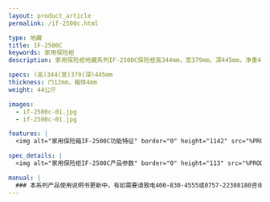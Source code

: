 ```yaml
---
layout: product_article
permalink: /if-2500c.html

type: 地藏
title: IF-2500C
keywords: 家用保险柜
description: 家用保险柜地藏系列IF-2500C保险柜高344mm，宽379mm，深445mm，净重44公斤，具备普通和特殊钻割工具破坏，坚固防撬。

specs: (高)344(宽)379(深)445mm
thickness: 门12mm，箱体4mm
weight: 44公斤

images:
  - if-2500c-01.jpg
  - if-2500c-01.jpg

features: |
  <img alt="家用保险箱IF-2500C功能特征" border="0" height="1142" src="%PRODIMGS%/dz-gn.jpg" width="538" />

spec_details: |
  <img alt="家用保险柜IF-2500C产品参数" border="0" height="113" src="%PRODIMGS%/dz-cpcs.jpg" width="538" />

manual: |
  ### 本系列产品使用说明书更新中，有如需要请致电400-830-4555或0757-22308180咨询，谢谢！
---
```

